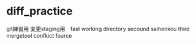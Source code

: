 # diff_practice
git練習用
変更staging用　fast
working directory secound
saihenkou third
mergetool confkict fource